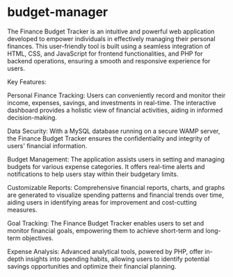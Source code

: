 # budget-manager

The Finance Budget Tracker is an intuitive and powerful web application developed to empower individuals in effectively managing their personal finances. This user-friendly tool is built using a seamless integration of HTML, CSS, and JavaScript for frontend functionalities, and PHP for backend operations, ensuring a smooth and responsive experience for users.

Key Features:

Personal Finance Tracking: Users can conveniently record and monitor their income, expenses, savings, and investments in real-time. The interactive dashboard provides a holistic view of financial activities, aiding in informed decision-making.

Data Security: With a MySQL database running on a secure WAMP server, the Finance Budget Tracker ensures the confidentiality and integrity of users' financial information.

Budget Management: The application assists users in setting and managing budgets for various expense categories. It offers real-time alerts and notifications to help users stay within their budgetary limits.

Customizable Reports: Comprehensive financial reports, charts, and graphs are generated to visualize spending patterns and financial trends over time, aiding users in identifying areas for improvement and cost-cutting measures.

Goal Tracking: The Finance Budget Tracker enables users to set and monitor financial goals, empowering them to achieve short-term and long-term objectives.

Expense Analysis: Advanced analytical tools, powered by PHP, offer in-depth insights into spending habits, allowing users to identify potential savings opportunities and optimize their financial planning.
